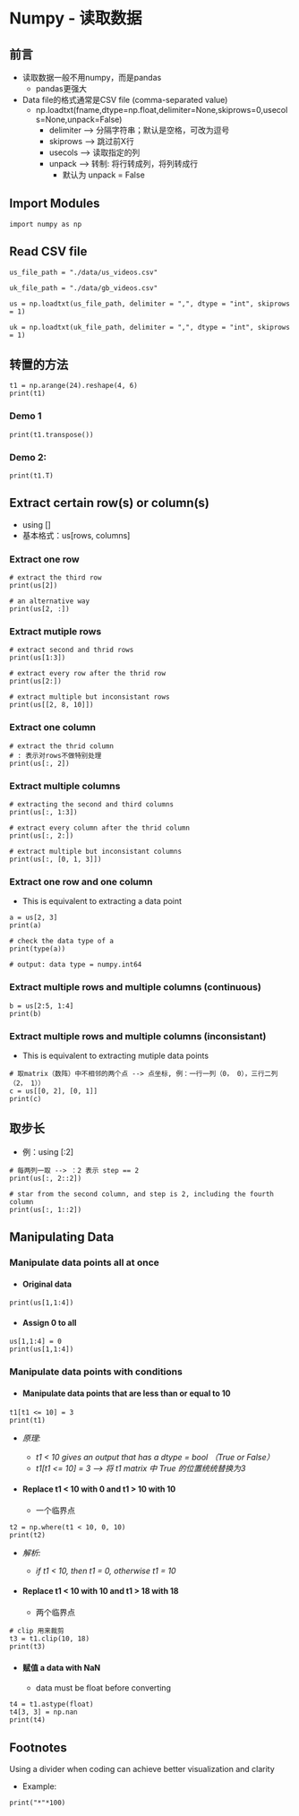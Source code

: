 # Numpy - 读取数据

## 前言
- 读取数据一般不用numpy，而是pandas
    - pandas更强大
- Data file的格式通常是CSV file (comma-separated value)
    - np.loadtxt(fname,dtype=np.float,delimiter=None,skiprows=0,usecols=None,unpack=False)
        - delimiter --> 分隔字符串；默认是空格，可改为逗号
        - skiprows --> 跳过前X行
        - usecols --> 读取指定的列
        - unpack --> 转制: 将行转成列，将列转成行 
            - 默认为 unpack = False

## Import Modules
```
import numpy as np
```

## Read CSV file 
```
us_file_path = "./data/us_videos.csv"

uk_file_path = "./data/gb_videos.csv"
```
```
us = np.loadtxt(us_file_path, delimiter = ",", dtype = "int", skiprows = 1)

uk = np.loadtxt(uk_file_path, delimiter = ",", dtype = "int", skiprows = 1)
```

## 转置的方法
```
t1 = np.arange(24).reshape(4, 6)
print(t1)
```
### Demo 1
```
print(t1.transpose())
```
### Demo 2:
```
print(t1.T)
```

## Extract certain row(s) or column(s)
- using []
- 基本格式：us[rows, columns]

### Extract one row
```
# extract the third row 
print(us[2]) 
```
```
# an alternative way
print(us[2, :]) 
```

### Extract mutiple rows 
```
# extract second and thrid rows 
print(us[1:3]) 
```
```
# extract every row after the thrid row
print(us[2:]) 
```
```
# extract multiple but inconsistant rows
print(us[[2, 8, 10]]) 
```

### Extract one column
```
# extract the thrid column
# : 表示对rows不做特别处理
print(us[:, 2]) 
```

### Extract multiple columns
```
# extracting the second and third columns 
print(us[:, 1:3]) 
```
```
# extract every column after the thrid column
print(us[:, 2:])
```
```
# extract multiple but inconsistant columns
print(us[:, [0, 1, 3]]) 
```

### Extract one row and one column 
- This is equivalent to extracting a data point

```
a = us[2, 3] 
print(a)
```
```
# check the data type of a
print(type(a)) 

# output: data type = numpy.int64
```

### Extract multiple rows and multiple columns (continuous)
```
b = us[2:5, 1:4]
print(b)
```

### Extract multiple rows and multiple columns (inconsistant) 
- This is equivalent to extracting mutiple data points

```
# 取matrix（数阵）中不相邻的两个点 --> 点坐标, 例：一行一列（0， 0），三行二列 （2， 1））
c = us[[0, 2], [0, 1]] 
print(c)
```

## 取步长
- 例：using [:2]

```
# 每两列一取 --> ：2 表示 step == 2 
print(us[:, 2::2]) 
```
```
# star from the second column, and step is 2, including the fourth column 
print(us[:, 1::2]) 
```

## Manipulating Data

### Manipulate data points all at once

- #### Original data
```
print(us[1,1:4]) 
```

- #### Assign 0 to all
```
us[1,1:4] = 0 
print(us[1,1:4])
```

### Manipulate data points with conditions
- #### Manipulate data points that are less than or equal to 10 
```
t1[t1 <= 10] = 3
print(t1)  
```
 - *原理:*  
    - *t1 < 10 gives an output that has a dtype = bool （True or False）*
    - *t1[t1 <= 10] = 3 --> 将 t1 matrix 中 True 的位置统统替换为3*

- #### Replace t1 < 10 with 0 and t1 > 10 with 10 
    - 一个临界点
```
t2 = np.where(t1 < 10, 0, 10)
print(t2)
```
- *解析:*
    - *if t1 < 10, then t1 = 0, otherwise t1 = 10*

- #### Replace t1 < 10 with 10 and t1 > 18 with 18 
    - 两个临界点
```
# clip 用来裁剪
t3 = t1.clip(10, 18)
print(t3)
```

- #### 赋值 a data with NaN 
    - data must be float before converting
```
t4 = t1.astype(float)
t4[3, 3] = np.nan 
print(t4)
```

## Footnotes
Using a divider when coding can achieve better visualization and clarity 

- Example:
```
print("*"*100)
````
